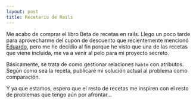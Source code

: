 ```yaml
---
layout: post
title: Recetario de Rails
---
```


Me acabo de comprar el libro Beta de recetas en rails. Llego un poco tarde para aprovecharme del cupón de descuento que recientemente mencionó [Eduardo](http://www.lacoctelera.com/railes/post/2006/02/09/20-descuento-los-libros-pragmatic-programmers), pero me he decidio al fin porque he visto que una de las recetas que viene incluida, me va a venir al pelo para mi proyecto secreto.

Básicamente, se trata de como gestionar relaciones `habtm` con atributos. Según como sea la receta, publicaré mi solución actual al problema como comparación.

Y ya que estamos, espero que el resto de recetas me inspiren con el resto de problemas que tengo aún por afrontar...

